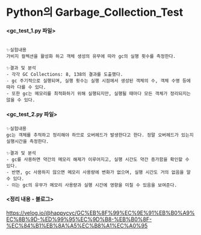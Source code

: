 # Python의 Garbage_Collection_Test


#### <gc_test_1.py 파일>
```

✨실험내용
가비지 컬렉션을 활성화 하고 객체 생성의 유무에 따라 gc의 실행 횟수를 측정한다.

✨결과 및 분석
- 각각 GC Collections: 8, 138의 결과를 도출했다.
- gc 주기적으로 실행되며, 실행 횟수는 실행 시점에서 생성된 객체의 수, 객체 수명 등에 따라 다를 수 있다.
- 또한 gc는 메모리를 최적화하기 위해 실행되지만, 실행될 때마다 모든 객체가 정리되지는 않을 수 있다.
```

#### <gc_test_2.py 파일>
```
✨실험내용
gc는 객체를 추적하고 정리해야 하므로 오버헤드가 발생한다고 한다. 정말 오버헤드가 있는지 실행시간을 측정한다.

✨결과 및 분석
- gc를 사용하면 약간의 메모리 해제가 이루어지고, 실행 시간도 약간 증가함을 확인할 수 있다.
- 반면, gc 사용하지 않으면 메모리 사용량에 변화가 없으며, 실행 시간도 거의 없음을 알 수 있다.
- 이는 gc의 유무가 메모리 사용량과 실행 시간에 영향을 미칠 수 있음을 보여준다.
```

#### <정리 내용 - 블로그>
https://velog.io/@happycyc/GC%EB%8F%99%EC%9E%91%EB%B0%A9%EC%8B%9D-%ED%99%95%EC%9D%B8-%EB%B0%8F-%EC%84%B1%EB%8A%A5%EC%B8%A1%EC%A0%95
